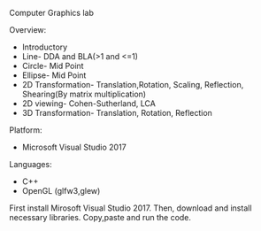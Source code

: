Computer Graphics lab

Overview:

- Introductory  
- Line- DDA and BLA(>1 and <=1)  
- Circle- Mid Point  
- Ellipse- Mid Point  
- 2D Transformation- Translation,Rotation, Scaling, Reflection, Shearing(By matrix multiplication)
- 2D viewing- Cohen-Sutherland, LCA
- 3D Transformation- Translation, Rotation, Reflection

Platform:

- Microsoft Visual Studio 2017

Languages:
- C++
- OpenGL (glfw3,glew)

First install Mirosoft Visual Studio 2017. Then, download and install necessary libraries. Copy,paste and run the code.
